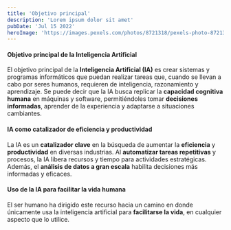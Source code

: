 ```yaml
---
title: 'Objetivo principal'
description: 'Lorem ipsum dolor sit amet'
pubDate: 'Jul 15 2022'
heroImage: 'https://images.pexels.com/photos/8721318/pexels-photo-8721318.jpeg?auto=compress&cs=tinysrgb&w=1260&h=750&dpr=1'
---
```


#### Objetivo principal de la Inteligencia Artificial

El objetivo principal de la **Inteligencia Artificial (IA)** es crear sistemas y programas informáticos que puedan realizar tareas que, cuando se llevan a cabo por seres humanos, requieren de inteligencia, razonamiento y aprendizaje. Se puede decir que la IA busca replicar la **capacidad cognitiva humana** en máquinas y software, permitiéndoles tomar **decisiones informadas**, aprender de la experiencia y adaptarse a situaciones cambiantes.

#### IA como catalizador de eficiencia y productividad

La IA es un **catalizador clave** en la búsqueda de aumentar la **eficiencia** y **productividad** en diversas industrias. Al **automatizar tareas repetitivas** y procesos, la IA libera recursos y tiempo para actividades estratégicas. Además, el **análisis de datos a gran escala** habilita decisiones más informadas y eficaces.

#### Uso de la IA para facilitar la vida humana

El ser humano ha dirigido este recurso hacia un camino en donde únicamente usa la inteligencia artificial para **facilitarse la vida**, en cualquier aspecto que lo utilice.

